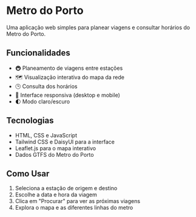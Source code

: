 # Metro do Porto

Uma aplicação web simples para planear viagens e consultar horários do Metro do Porto.

## Funcionalidades

- 🚇 Planeamento de viagens entre estações
- 🗺️ Visualização interativa do mapa da rede
- 🕒 Consulta dos horários
- 📱 Interface responsiva (desktop e mobile)
- 🌓 Modo claro/escuro

## Tecnologias

- HTML, CSS e JavaScript
- Tailwind CSS e DaisyUI para a interface
- Leaflet.js para o mapa interativo
- Dados GTFS do Metro do Porto

## Como Usar

1. Seleciona a estação de origem e destino
2. Escolhe a data e hora da viagem
3. Clica em "Procurar" para ver as próximas viagens
4. Explora o mapa e as diferentes linhas do metro

